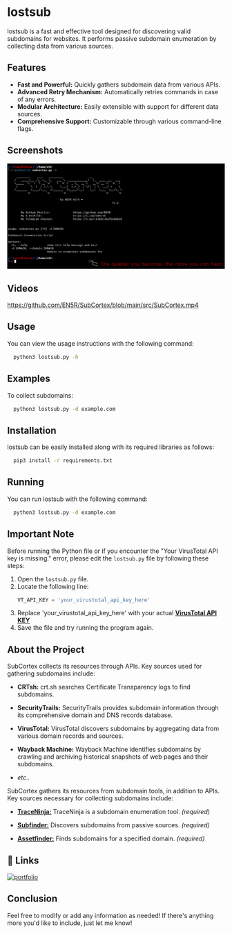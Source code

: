
# lostsub

lostsub is a fast and effective tool designed for discovering valid subdomains for websites. It performs passive subdomain enumeration by collecting data from various sources.


## Features

- **Fast and Powerful:** Quickly gathers subdomain data from various APIs.
- **Advanced Retry Mechanism:** Automatically retries commands in case of any errors.
- **Modular Architecture:** Easily extensible with support for different data sources.
- **Comprehensive Support:** Customizable through various command-line flags.


## Screenshots

![App Screenshot](https://raw.githubusercontent.com/EN5R/SubCortex/refs/heads/main/src/SubCortex.png)

## Videos
[https://github.com/EN5R/SubCortex/blob/main/src/SubCortex.mp4
](https://github-production-user-asset-6210df.s3.amazonaws.com/104204586/369095286-75a71664-da4b-4862-bb0a-281f7b009943.mp4?X-Amz-Algorithm=AWS4-HMAC-SHA256&X-Amz-Credential=AKIAVCODYLSA53PQK4ZA%2F20240919%2Fus-east-1%2Fs3%2Faws4_request&X-Amz-Date=20240919T165323Z&X-Amz-Expires=300&X-Amz-Signature=b47e2d945524b3372ea73c7a3da1c6e65c4b643516dfe0fbf94c48322c599a03&X-Amz-SignedHeaders=host)

## Usage

You can view the usage instructions with the following command:

```bash
  python3 lostsub.py -h
```

## Examples

To collect subdomains:

```bash
  python3 lostsub.py -d example.com
```
## Installation

lostsub can be easily installed along with its required libraries as follows:

```bash
  pip3 install -r requirements.txt
```
    
## Running

You can run lostsub with the following command:

```bash
  python3 lostsub.py -d example.com
```

## Important Note

Before running the Python file or if you encounter the "Your VirusTotal API key is missing." error, please edit the `lostsub.py` file by following these steps:

1. Open the `lostsub.py` file.
2. Locate the following line:
   ```python
   VT_API_KEY = 'your_virustotal_api_key_here' 
   ```
3. Replace 'your_virustotal_api_key_here' with your actual [**VirusTotal API KEY**](https://www.virustotal.com/gui/my-apikey)
4. Save the file and try running the program again.


## About the Project

SubCortex collects its resources through APIs. Key sources used for gathering subdomains include:

- **CRTsh:** crt.sh searches Certificate Transparency logs to find subdomains.

- **SecurityTrails:** SecurityTrails provides subdomain information through its comprehensive domain and DNS records database.

- **VirusTotal:** VirusTotal discovers subdomains by aggregating data from various domain records and sources.

- **Wayback Machine:** Wayback Machine identifies subdomains by crawling and archiving historical snapshots of web pages and their subdomains.

- *etc..*

SubCortex gathers its resources from subdomain tools, in addition to APIs. Key sources necessary for collecting subdomains include:

- [**TraceNinja:**](https://github.com/mohdh34m/TraceNinja) TraceNinja is a subdomain enumeration tool. *(required)*

- [**Subfinder:**](https://github.com/projectdiscovery/subfinder) Discovers subdomains from passive sources. *(required)*

- [**Assetfinder:**](https://github.com/tomnomnom/assetfinder) Finds subdomains for a specified domain. *(required)*


## 🔗 Links
[![portfolio](https://img.shields.io/badge/my_portfolio-000?style=for-the-badge&logo=ko-fi&logoColor=white)](https://github.com/0xlipon)

## Conclusion

Feel free to modify or add any information as needed! If there's anything more you'd like to include, just let me know!
